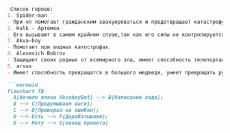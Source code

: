 ``` markdown
 Список героев:
1. Spider-man
- При чп помогает гражданским эвакуироваться и предотвращает катастрофу.
2. Hulk - Артемон
- Его вызывают в самом крайнем слуае,так как его силы не контролируется.
3. Akva-boy
- Помогает при водных катострофах.
4. Alexevich Bobrov
- Защищает своих родных от всемирного зла, имеет способность телепортации.
5. arsus
- Имеет спасобность превращатся в большого медведя, умеет превращать руки в пулиметы 

```mermaid
flowchart TD
  A[Начало плана AkvaboyBot] --> B[Написание кода];
  B --> С[Продумываем шаги];
  C --> D[Проверка на ошибки];
  D --> Есть --> F{Дорабатываем};
  D --> Нету --> G[конец проекта]
```
